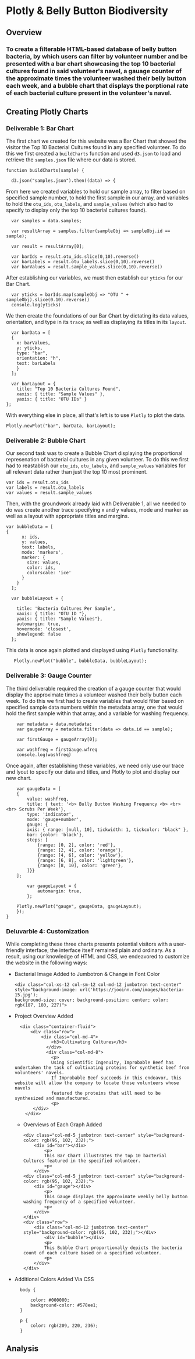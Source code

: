 # Plotly & Belly Button Biodiversity

## Overview

### To create a filterable HTML-based database of belly button bacteria, by which users can filter by volunteer number and be presented with a bar chart showcasing the top 10 bacterial cultures found in said volunteer's navel, a gauage counter of the approximate times the volunteer washed their belly button each week, and a bubble chart that displays the porptional rate of each bacterial culture present in the volunteer's navel. 


## Creating Plotly Charts

### Deliverable 1: Bar Chart

The first chart we created for this website was a Bar Chart that showed the visitor the Top 10 Bacterial Cultures found in any specified volunteer. To do this we first created a ``buildCharts`` function and used ``d3.json`` to load and retrieve the ``samples.json`` file where our data is stored. 

    function buildCharts(sample) {
    
      d3.json("samples.json").then((data) => {

From here we created variables to hold our sample array, to filter based on specified sample number, to hold the first sample in our array, and variables to hold the ``otu_ids``, ``otu_labels``, and ``sample_values`` (which also had to specify to display only the top 10 bacterial cultures found).

      var samples = data.samples;
      
      var resultArray = samples.filter(sampleObj => sampleObj.id == sample);
      
      var result = resultArray[0];
      
      var barIds = result.otu_ids.slice(0,10).reverse()
      var barLabels = result.otu_labels.slice(0,10).reverse()
      var barValues = result.sample_values.slice(0,10).reverse()
      
After establishing our variables, we must then establish our ``yticks`` for our Bar Chart. 

      var yticks = barIds.map(sampleObj => "OTU " + sampleObj).slice(0.10).reverse()
      console.log(yticks)

We then create the foundations of our Bar Chart by dictating its data values, orientation, and type in its ``trace``; as well as displaying its titles in its ``layout``. 

      var barData = [
      {
        x: barValues,
        y: yticks,
        type: "bar",
        orientation: "h",
        text: barLabels 
        }
      ];
      
      var barLayout = {
        title: "Top 10 Bacteria Cultures Found",
        xaxis: { title: "Sample Values" },
        yaxis: { title: "OTU IDs" }
    }; 

With everything else in place, all that's left is to use ``Plotly`` to plot the data. 

    Plotly.newPlot("bar", barData, barLayout);

### Deliverable 2: Bubble Chart

Our second task was to create a Bubble Chart displaying the proportional represenation of bacterial cultures in any given volunteer. To do this we first had to reastablish our ``otu_ids``, ``otu_labels``, and ``sample_values`` variables for all relevant data rather than just the top 10 most prominent. 

    var ids = result.otu_ids
    var labels = result.otu_labels
    var values = result.sample_values
    
Then, with the groundwork already laid with Deliverable 1, all we needed to do was create another trace specifying x and y values, mode and marker as well as a layout with appropriate titles and margins. 

    var bubbleData = [
    {
          x: ids,
          y: values,
          text: labels,
          mode: 'markers',
          marker: {
            size: values,
            color: ids,
            colorscale: 'ice'
          }
        }
      ];
      
      var bubbleLayout = {
  
        title: 'Bacteria Cultures Per Sample',
        xaxis: { title: "OTU ID "},  
        yaxis: { title: "Sample Values"},  
        automargin: true,
        hovermode: 'closest',   
        showlegend: false
      };  
      
This data is once again plotted and displayed using ``Plotly`` functionality. 

       Plotly.newPlot("bubble", bubbleData, bubbleLayout);  

### Deliverable 3: Gauge Counter

The third deliverable required the creation of a gauge counter that would display the approximate times a volunteer washed their belly button each week. To do this we first had to create variables that would filter based on specified sample data numbers within the metadata array, one that would hold the first sample within that array, and a variable for washing frequency. 

        var metadata = data.metadata;
        var gaugeArray = metadata.filter(data => data.id == sample);
        
        var firstGauge = gaugeArray[0];
        
        var washfreq = firstGauge.wfreq
        console.log(washfreq)
        
Once again, after establishing these variables, we need only use our trace and lyout to specify our data and titles, and Plotly to plot and display our new chart. 

        var gaugeData = [
        {
            value: washfreq,
            title: { text: '<b> Bully Button Washing Frequency <b> <br><br> Scrubs Per Week'},
            type: 'indicator',
            mode: 'gauge+number',
            gauge: {
            axis: { range: [null, 10], tickwidth: 1, tickcolor: "black" },
            bar: {color: 'black'},
            steps: [
                {range: [0, 2], color: 'red'},
                {range: [2, 4], color: 'orange'},
                {range: [4, 6], color: 'yellow'},
                {range: [6, 8], color: 'lightgreen'},
                {range: [8, 10], color: 'green'},
            ]}}
        ];
        
            var gaugeLayout = { 
                automargin: true,  
            };

        Plotly.newPlot("gauge", gaugeData, gaugeLayout);
        });
    }
### Deluvarble 4: Customization

While completing these three charts presents potential visitors with a user-friendly interface; the interface itself remained plain and ordinary. As a result, using our knowledge of HTML and CSS, we endeavored to customize the website in the following ways:

* Bacterial Image Added to Jumbotron & Change in Font Color

      <div class="col-xs-12 col-sm-12 col-md-12 jumbotron text-center" style="background-image: url('https://jooinn.com/images/bacteria-15.jpg');
      background-size: cover; background-position: center; color: rgb(187, 180, 227)">
      
* Project Overview Added

        <div class="container-fluid">
            <div class="row">
                <div class="col-md-4">
                    <h3>Cultivating Cultures</h3>
                  </div>
                  <div class="col-md-8">
                    <p>
                    Using Scientific Ingenuity, Improbable Beef has undertaken the task of cultivating proteins for synthetic beef from volunteers' navels. 
                    If Improbable Beef succeeds in this endeavor, this website will allow the company to locate those volunteers whose navels  
                    featured the proteins that will need to be synthesized and manufactured. 
                    <p>
             </div>
          </div>
   
  * Overviews of Each Graph Added

        <div class="col-md-5 jumbotron text-center" style="background-color: rgb(95, 102, 232);">
            <div id="bar"></div>
                <p>
                This Bar Chart illustrates the top 10 bacterial Cultures featured in the specified volunteer. 
                <p>
            </div>
        <div class="col-md-5 jumbotron text-center" style="background-color: rgb(95, 102, 232);">
            <div id="gauge"></div>
                <p>
                This Gauge displays the approximate weekly belly button washing frequency of a specified volunteer.
                <p>
            </div>
        </div>
        <div class="row">
            <div class="col-md-12 jumbotron text-center" style="background-color: rgb(95, 102, 232);"></div>
                <div id="bubble"></div>
                <p>
                This Bubble Chart proportionally depicts the bacteria count of each culture based on a specified volunteer.
                <p>
            </div>
        </div>

* Additional Colors Added Via CSS

        body {

            color: #000000;
            background-color: #578ee1;
        }

        p {
            color: rgb(209, 220, 236);
        }


## Analysis
